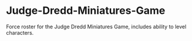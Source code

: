# Judge-Dredd-Miniatures-Game
Force roster for the Judge Dredd Miniatures Game, includes ability to level characters.
